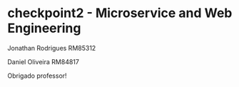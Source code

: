 # checkpoint2 - Microservice and Web Engineering
Jonathan Rodrigues RM85312

Daniel Oliveira RM84817


Obrigado professor!
